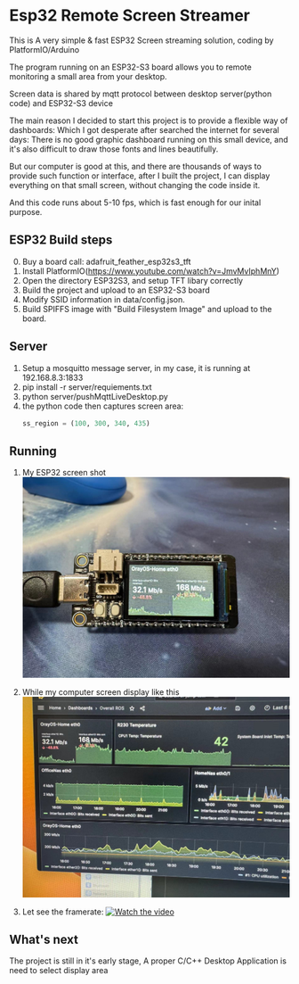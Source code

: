 # Esp32 Remote Screen Streamer
This is A very simple &amp; fast ESP32 Screen streaming solution, coding by PlatformIO/Arduino

The program running on an ESP32-S3 board allows you to remote monitoring a small area from your desktop.

Screen data is shared by mqtt protocol between desktop server(python code) and ESP32-S3 device

The main reason I decided to start this project is to provide a flexible way of dashboards:
Which I got desperate after searched the internet for several days: There is no good graphic dashboard running on this small device, and it's also difficult to draw those fonts and lines beautifully.

But our computer is good at this, and there are thousands of ways to provide such function or interface, after I built the project, I can display everything on that small screen, without changing the code inside it.

And this code runs about 5-10 fps, which is fast enough for our inital purpose.

## ESP32 Build steps
0. Buy a board call: adafruit_feather_esp32s3_tft
1. Install PlatformIO(https://www.youtube.com/watch?v=JmvMvIphMnY)
2. Open the directory ESP32S3, and setup TFT libary correctly
3. Build the project and upload to an ESP32-S3 board
4. Modify SSID information in data/config.json.
5. Build SPIFFS image with "Build Filesystem Image" and upload to the board.

## Server
1. Setup a mosquitto message server, in my case, it is running at 192.168.8.3:1833
2. pip install -r server/requiements.txt
3. python server/pushMqttLiveDesktop.py
4. the python code then captures screen area:
   ```python
   ss_region = (100, 300, 340, 435)
   ```
## Running    

1. My ESP32 screen shot
![Screen](/doc/241714918445_.pic.jpg)

2. While my computer screen display like this
![Screen capture](/doc/231714918416_.pic.jpg)

3. Let see the framerate:
[![Watch the video](https://img.youtube.com/vi/_adBbM8UVR4/maxresdefault.jpg)](https://youtu.be/_adBbM8UVR4)

## What's next
The project is still in it's early stage, A proper C/C++ Desktop Application is need to select display area

